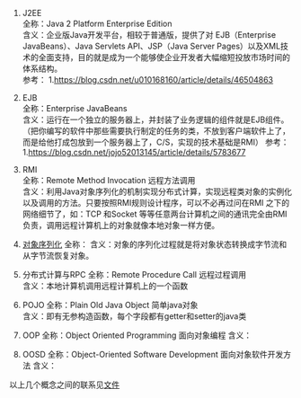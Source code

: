 1. J2EE   
全称：Java 2 Platform Enterprise Edition  
含义：企业版Java开发平台，相较于普通版，提供了对 EJB（Enterprise JavaBeans）、Java Servlets API、JSP（Java Server Pages）以及XML技术的全面支持，目的就是成为一个能够使企业开发者大幅缩短投放市场时间的体系结构。  
参考：
1.https://blog.csdn.net/u010168160/article/details/46504863

2. EJB  
全称：Enterprise JavaBeans   
含义：运行在一个独立的服务器上，并封装了业务逻辑的组件就是EJB组件。（把你编写的软件中那些需要执行制定的任务的类，不放到客户端软件上了，而是给他打成包放到一个服务器上了，C/S，实现的技术基础是RMI）
参考：
1.https://blog.csdn.net/jojo52013145/article/details/5783677


3. RMI  
全称：Remote Method Invocation  远程方法调用  
含义：利用Java对象序列化的机制实现分布式计算，实现远程类对象的实例化以及调用的方法。只要按照RMI规则设计程序，可以不必再过问在RMI 之下的网络细节了，如：TCP 和Socket 等等任意两台计算机之间的通讯完全由RMI负责，调用远程计算机上的对象就像本地对象一样方便。

4. [对象序列化](https://github.com/KerwinShi/MyJavaLearning)
全称：
含义：对象的序列化过程就是将对象状态转换成字节流和从字节流恢复对象。

5. 分布式计算与RPC
全称：Remote Procedure Call  远程过程调用  
含义：本地计算机调用远程计算机上的一个函数

6. POJO
全称：Plain Old Java Object  简单java对象  
含义：即有无参构造函数，每个字段都有getter和setter的java类  

7. OOP
全称：Object Oriented Programming 面向对象编程
含义：

8. OOSD
全称：Object-Oriented Software Development  面向对象软件开发方法
含义：

以上几个概念之间的联系见[文件](../mindmap/J2EE与EJB.drawio) 